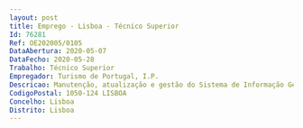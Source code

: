 ```yaml
--- 
layout: post
title: Emprego - Lisboa - Técnico Superior
Id: 76281
Ref: OE202005/0105
DataAbertura: 2020-05-07
DataFecho: 2020-05-28
Trabalho: Técnico Superior
Empregador: Turismo de Portugal, I.P.
Descricao: Manutenção, atualização e gestão do Sistema de Informação Geográfica doTurismo de Portugal. Responsável pelas tarefas de atualização da informaçãogeorreferenciada e alfanumérica. Assegurar a disponibilização da informaçãonecessária à resposta das solicitações internas e externas relativas à informaçãogeorreferenciada. Responsável pelo suporte técnico.
CodigoPostal: 1050-124 LISBOA
Concelho: Lisboa
Distrito: Lisboa
--- 
```

